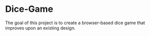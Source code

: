 # Dice-Game
The goal of this project is to create a browser-based dice game that improves upon an existing design.
